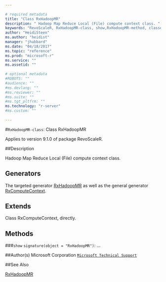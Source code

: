 ```yaml
--- 
 
# required metadata 
title: "Class RxHadoopMR" 
description: " Hadoop Map Reduce Local (File) compute context class. " 
keywords: "RevoScaleR, RxHadoopMR-class, show,RxHadoopMR-method, classes" 
author: "HeidiSteen"
ms.author: "heidist" 
manager: "jhubbard" 
ms.date: "04/18/2017" 
ms.topic: "reference" 
ms.prod: "microsoft-r" 
ms.service: "" 
ms.assetid: "" 
 
# optional metadata 
#ROBOTS: "" 
#audience: "" 
#ms.devlang: "" 
#ms.reviewer: "" 
#ms.suite: "" 
#ms.tgt_pltfrm: "" 
ms.technology: "r-server" 
#ms.custom: "" 
 
--- 
```

 
 
 
 
 #`RxHadoopMR-class`: Class RxHadoopMR

 Applies to version 9.1.0 of package RevoScaleR.
 
 ##Description
 
Hadoop Map Reduce Local (File) compute context class.
 
 
 ## Generators 

 
The targeted generator [RxHadoopMR](rxhadoopmr.md) as well as the general generator
[RxComputeContext](rxcomputecontext.md).
 
 ## Extends 

 
Class RxComputeContext, directly.
 
 ## Methods 

 


###`show`
`signature(object = "RxHadoopMR")`: ...



 
 ##Author(s)
 Microsoft Corporation [`Microsoft Technical Support`](https://go.microsoft.com/fwlink/?LinkID=698556&clcid=0x409)
 
 
 ##See Also
 
[RxHadoopMR](rxhadoopmr.md)
   
 
